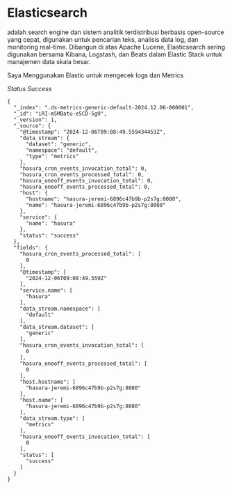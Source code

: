 # Elasticsearch
adalah search engine dan sistem analitik terdistribusi berbasis open-source yang cepat, digunakan untuk pencarian teks, analisis data log, dan monitoring real-time. Dibangun di atas Apache Lucene, Elasticsearch sering digunakan bersama Kibana, Logstash, dan Beats dalam Elastic Stack untuk manajemen data skala besar.

Saya Menggunakan Elastic untuk mengecek logs dan Metrics

*Status Success*
```
{
  "_index": ".ds-metrics-generic-default-2024.12.06-000001",
  "_id": "iRI-m5MBatu-e5CD-5g9",
  "_version": 1,
  "_source": {
    "@timestamp": "2024-12-06T09:08:49.559434453Z",
    "data_stream": {
      "dataset": "generic",
      "namespace": "default",
      "type": "metrics"
    },
    "hasura_cron_events_invocation_total": 0,
    "hasura_cron_events_processed_total": 0,
    "hasura_oneoff_events_invocation_total": 0,
    "hasura_oneoff_events_processed_total": 0,
    "host": {
      "hostname": "hasura-jeremi-6896c47b9b-p2s7g:8080",
      "name": "hasura-jeremi-6896c47b9b-p2s7g:8080"
    },
    "service": {
      "name": "hasura"
    },
    "status": "success"
  },
  "fields": {
    "hasura_cron_events_processed_total": [
      0
    ],
    "@timestamp": [
      "2024-12-06T09:08:49.559Z"
    ],
    "service.name": [
      "hasura"
    ],
    "data_stream.namespace": [
      "default"
    ],
    "data_stream.dataset": [
      "generic"
    ],
    "hasura_cron_events_invocation_total": [
      0
    ],
    "hasura_oneoff_events_processed_total": [
      0
    ],
    "host.hostname": [
      "hasura-jeremi-6896c47b9b-p2s7g:8080"
    ],
    "host.name": [
      "hasura-jeremi-6896c47b9b-p2s7g:8080"
    ],
    "data_stream.type": [
      "metrics"
    ],
    "hasura_oneoff_events_invocation_total": [
      0
    ],
    "status": [
      "success"
    ]
  }
}
```
